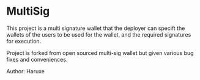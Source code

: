 # MultiSig

This project is a multi signature wallet that the deployer can specift the wallets of the users to be used for the wallet,
and the required signatures for execution.

Project is forked from open sourced multi-sig wallet but given various bug fixes and conveniences.

Author: Haruxe
